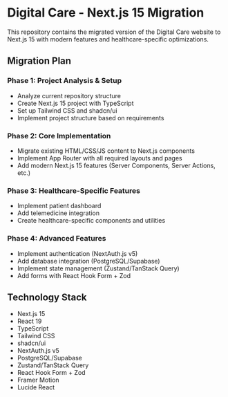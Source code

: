 # Digital Care - Next.js 15 Migration

This repository contains the migrated version of the Digital Care website to Next.js 15 with modern features and healthcare-specific optimizations.

## Migration Plan

### Phase 1: Project Analysis & Setup
- Analyze current repository structure
- Create Next.js 15 project with TypeScript
- Set up Tailwind CSS and shadcn/ui
- Implement project structure based on requirements

### Phase 2: Core Implementation
- Migrate existing HTML/CSS/JS content to Next.js components
- Implement App Router with all required layouts and pages
- Add modern Next.js 15 features (Server Components, Server Actions, etc.)

### Phase 3: Healthcare-Specific Features
- Implement patient dashboard
- Add telemedicine integration
- Create healthcare-specific components and utilities

### Phase 4: Advanced Features
- Implement authentication (NextAuth.js v5)
- Add database integration (PostgreSQL/Supabase)
- Implement state management (Zustand/TanStack Query)
- Add forms with React Hook Form + Zod

## Technology Stack
- Next.js 15
- React 19
- TypeScript
- Tailwind CSS
- shadcn/ui
- NextAuth.js v5
- PostgreSQL/Supabase
- Zustand/TanStack Query
- React Hook Form + Zod
- Framer Motion
- Lucide React